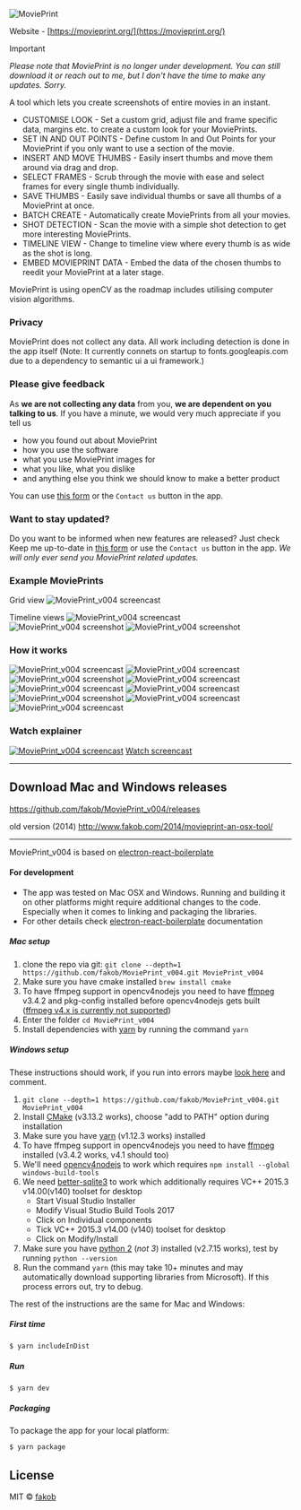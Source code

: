 ![MoviePrint](resources/icons/128x128.png)

Website - [https://movieprint.org/](https://movieprint.org/)

>[!IMPORTANT]
>_Please note that MoviePrint is no longer under development. You can still download it or reach out to me, but I don't have the time to make any updates. Sorry._

A tool which lets you create screenshots of entire movies in an instant.
<br/>

* CUSTOMISE LOOK - Set a custom grid, adjust file and frame specific data, margins etc. to create a custom look for your MoviePrints.
* SET IN AND OUT POINTS - Define custom In and Out Points for your MoviePrint if you only want to use a section of the movie.
* INSERT AND MOVE THUMBS - Easily insert thumbs and move them around via drag and drop.
* SELECT FRAMES - Scrub through the movie with ease and select frames for every single thumb individually.
* SAVE THUMBS - Easily save individual thumbs or save all thumbs of a MoviePrint at once.
* BATCH CREATE - Automatically create MoviePrints from all your movies.
* SHOT DETECTION - Scan the movie with a simple shot detection to get more interesting MoviePrints.
* TIMELINE VIEW - Change to timeline view where every thumb is as wide as the shot is long.
* EMBED MOVIEPRINT DATA - Embed the data of the chosen thumbs to reedit your MoviePrint at a later stage.

MoviePrint is using openCV as the roadmap includes utilising computer vision algorithms.

### Privacy
MoviePrint does not collect any data. All work including detection is done in the app itself (Note: It currently connets on startup to fonts.googleapis.com due to a dependency to semantic ui a ui framework.)

### Please give feedback
As **we are not collecting any data** from you, **we are dependent on you talking to us**. If you have a minute, we would very much appreciate if you tell us

* how you found out about MoviePrint
* how you use the software
* what you use MoviePrint images for
* what you like, what you dislike
* and anything else you think we should know to make a better product

You can use [this form](http://movieprint.org/contact-us/) or the `Contact us` button in the app.

### Want to stay updated?
Do you want to be informed when new features are released? Just check Keep me up-to-date in [this form](http://movieprint.org/contact-us/) or use the `Contact us` button in the app.
_We will only ever send you MoviePrint related updates._

### Example MoviePrints
Grid view
![MoviePrint_v004 screencast](https://movieprint.fakob.com/wp-content/uploads/2019/03/Big-Buck-Bunny-Sunflower.-2160p-60fps.-Download-link-f1R2E6_TdWQ.mp4-MoviePrint-1-edit-1.jpg)

Timeline views
![MoviePrint_v004 screencast](https://movieprint.fakob.com/wp-content/uploads/2019/03/Big-Buck-Bunny-Sunflower.-2160p-60fps.-Download-link-f1R2E6_TdWQ.mp4-MoviePrint-3.jpg)
![MoviePrint_v004 screenshot](https://movieprint.fakob.com/wp-content/uploads/2019/03/MoviePrint_v004-0.1.16-alpha-screenshot-4.jpeg)
![MoviePrint_v004 screenshot](https://movieprint.fakob.com/wp-content/uploads/2019/03/MoviePrint_v004-0.1.16-alpha-screenshot-7.jpeg)

### How it works
![MoviePrint_v004 screencast](https://movieprint.fakob.com/wp-content/uploads/2018/09/Screen-Shot-2018-09-11-at-19.00.59.jpg)
![MoviePrint_v004 screencast](https://movieprint.fakob.com/wp-content/uploads/2018/09/Screen-Shot-2018-09-11-at-19.01.55.jpg)
![MoviePrint_v004 screenshot](https://movieprint.fakob.com/wp-content/uploads/2019/03/MoviePrint_v004-0.1.16-alpha-screenshot-2.jpeg)
![MoviePrint_v004 screencast](https://movieprint.fakob.com/wp-content/uploads/2018/09/Screen-Shot-2018-09-11-at-19.00.29.jpg)
![MoviePrint_v004 screencast](https://movieprint.fakob.com/wp-content/uploads/2018/09/Screen-Shot-2018-09-11-at-19.04.35.jpg)
![MoviePrint_v004 screencast](https://movieprint.fakob.com/wp-content/uploads/2018/09/Screen-Shot-2018-09-11-at-19.05.28.jpg)
![MoviePrint_v004 screenshot](https://movieprint.fakob.com/wp-content/uploads/2019/03/MoviePrint_v004-0.1.16-alpha-screenshot-1.jpeg)
![MoviePrint_v004 screencast](https://movieprint.fakob.com/wp-content/uploads/2018/09/Screen-Shot-2018-09-11-at-18.57.14.jpg)
![MoviePrint_v004 screencast](https://movieprint.fakob.com/wp-content/uploads/2018/09/Screen-Shot-2018-09-11-at-19.22.03.jpg)

### Watch explainer
[![MoviePrint_v004 screencast](http://img.youtube.com/vi/vRklHN0A2YU/0.jpg)](https://www.youtube.com/watch?v=vRklHN0A2YU)
[Watch screencast](https://www.youtube.com/watch?v=vRklHN0A2YU)

---
## Download Mac and Windows releases
https://github.com/fakob/MoviePrint_v004/releases

old version (2014)
http://www.fakob.com/2014/movieprint-an-osx-tool/

---
MoviePrint_v004 is based on [electron-react-boilerplate](https://github.com/chentsulin/electron-react-boilerplate)

#### For development

* The app was tested on Mac OSX and Windows. Running and building it on other platforms might require additional changes to the code. Especially when it comes to linking and packaging the libraries.
* For other details check [electron-react-boilerplate](https://github.com/chentsulin/electron-react-boilerplate) documentation

##### Mac setup

1. clone the repo via git: `git clone --depth=1 https://github.com/fakob/MoviePrint_v004.git MoviePrint_v004`
2. Make sure you have cmake installed `brew install cmake`
3. To have ffmpeg support in opencv4nodejs you need to have [ffmpeg](https://www.ffmpeg.org/download.html) v3.4.2 and pkg-config installed before opencv4nodejs gets built ([ffmpeg v4.x is currently not supported](https://github.com/justadudewhohacks/opencv4nodejs/issues/503))
4. Enter the folder `cd MoviePrint_v004`
5. Install dependencies with [yarn](https://yarnpkg.com/en/) by running the command `yarn`

##### Windows setup

These instructions should work, if you run into errors maybe [look here](https://github.com/fakob/MoviePrint_v004/issues/1#issuecomment-449582453) and comment.

1. `git clone --depth=1 https://github.com/fakob/MoviePrint_v004.git MoviePrint_v004`
2. Install [CMake](https://cmake.org/download/) (v3.13.2 works), choose "add to PATH" option during installation
3. Make sure you have [yarn](https://yarnpkg.com/en/) (v1.12.3 works) installed
4. To have ffmpeg support in opencv4nodejs you need to have [ffmpeg](https://www.ffmpeg.org/download.html) installed (v3.4.2 works, v4.1 should too)
5. We'll need [opencv4nodejs](https://github.com/justadudewhohacks/opencv4nodejs#on-windows) to work which requires `npm install --global windows-build-tools`
6. We need [better-sqlite3](https://github.com/JoshuaWise/better-sqlite3/issues/126) to work which additionally requires VC++ 2015.3 v14.00(v140) toolset for desktop
   - Start Visual Studio Installer
   - Modify Visual Studio Build Tools 2017
   - Click on Individual components
   - Tick VC++ 2015.3 v14.00 (v140) toolset for desktop
   - Click on Modify/Install
7. Make sure you have [python 2](https://www.python.org/downloads/) (_not 3_) installed (v2.7.15 works), test by running `python --version`
8. Run the command `yarn` (this may take 10+ minutes and may automatically download supporting libraries from Microsoft). If this process errors out, try to debug.

The rest of the instructions are the same for Mac and Windows:

##### First time

```bash
$ yarn includeInDist
```
##### Run

```bash
$ yarn dev
```

##### Packaging

To package the app for your local platform:

```bash
$ yarn package
```

## License
MIT © [fakob](https://github.com/fakob)
